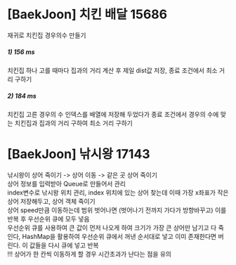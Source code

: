 # [BaekJoon] 치킨 배달 15686  
재귀로 치킨집 경우의수 만들기  
##### 1) 156 ms  
치킨집 하나 고를 때마다 집과의 거리 계산 후 제일 dist값 저장, 종료 조건에서 최소 거리 구하기  
##### 2) 184 ms  
치킨집 고른 경우의 수 인덱스를 배열에 저장해 두었다가 종료 조건에서 경우의 수에 맞는 치킨집과 집과의 거리 구하여 최소 거리 구하기  



# [BaekJoon] 낚시왕 17143  
낚시왕이 상어 죽이기 -> 상어 이동 -> 같은 곳 상어 죽이기  
상어 정보를 입력받아 Queue로 만들어서 관리  
index변수로 낚시왕 위치 관리, index 위치에 있는 상어 찾는데 이때 가장 x좌표가 작은 상어 저장해두고, 상어 객체 죽이기  
상어 speed만큼 이동하는데 범위 벗어나면 (벗어나기 전까지 가다가 방향바꾸고) 이를 반복 후 우선순위 큐에 모두 넣음  
우선순위 큐를 사용하여 큰 값이 먼저 나오게 하여 크기가 가장 큰 상어만 남기고 다 죽인다, HashMap을 활용하여 우선순위 큐에서 꺼낸 순서대로 넣고 이미 존재한다면 버린다. 이 값들을 다시 큐에 넣고 반복  
!!! 상어가 한 칸씩 이동하게 할 경우 시간초과가 난다는 점을 유의  




